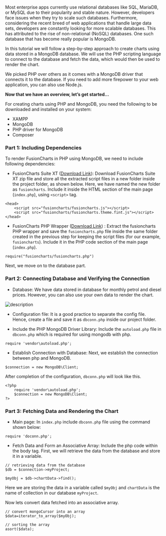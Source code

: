 Most enterprise apps currently use relational databases like SQL, MariaDB, or MySQL due to their popularity and stable nature. However, developers face issues when they try to scale such databases. Furthermore, considering the recent breed of web applications that handle large data sets, developers are constantly looking for more scalable databases. This has attributed to the rise of non-relational (NoSQL) databases. One such database that has become really popular is MongoDB.

In this tutorial we will follow a step-by-step approach to create charts using data stored in a MongoDB database. We will use the PHP scripting language to connect to the database and fetch the data, which would then be used to render the chart. 

We picked PHP over others as it comes with a MongoDB driver that connects it to the database. If you need to add more firepower to your web application, you can also use Node.js.

**Now that we have an overview, let’s get started...**

For creating charts using PHP and MongoDB, you need the following to be downloaded and installed on your system:
* XAMPP
* MongoDB
* PHP driver for MongoDB
* Composer

 
### Part 1: Including Dependencies
To render FusionCharts in PHP using MongoDB, we need to include following dependencies:
* FusionCharts Suite XT ([Download Link](https://www.fusioncharts.com/download/)):  Download FusionCharts Suite XT zip file and store all the extracted script files in a new folder inside the project folder, as shown below. Here, we have named the new folder as `fusioncharts`.
Include it inside the HTML section of the main page (`index.php`), using `<script>` tag.

```
<head>
    <script src="fusioncharts/fusioncharts.js"></script>
    <script src="fusioncharts/fusioncharts.theme.fint.js"></script>
</head>
```

* FusionCharts PHP Wrapper ([Download Link](https://www.fusioncharts.com/php-charts/)) : Extract the fusioncharts PHP wrapper and save the `fusioncharts.php` file inside the same folder created in the previous step for keeping the script files (for our example, `fusioncharts`). Include it in the PHP code section of the main page (`index.php`).

```
require("fusioncharts/fusioncharts.php")
```

Next, we move on to the database part.


### Part 2: Connecting Database and Verifying the Connection
* Database: We have data stored in database for monthly petrol and diesel prices. However, you can also use your own data to render the chart.


![description](https://raw.githubusercontent.com/pluralsight/guides/master/images/6fa9d5b5-2bf0-4a0e-890b-283639bcdd34.png)

* Configuration file: It is a good practice to separate the config file. Hence, create a file and save it as `dbconn.php` inside our project folder.

* Include the PHP MongoDB Driver Library: Include the `autoload.php` file in `dbconn.php` which is required for using mongodb with php.

```
require 'vendor\autoload.php';
```

* Establish Connection with Database: Next, we establish the connection between php and MongoDB.

```
$connection = new MongoDB\Client;
```

After completion of the configuration, `dbconn.php` will look like this.

```
<?php
    require 'vendor\autoload.php';
    $connection = new MongoDB\Client;
?>
```


### Part 3: Fetching Data and Rendering the Chart
* Main page: In `index.php` include `dbconn.php` file using the command shown below:

```
require 'doconn.php';
```

* Fetch Data and Form an Associative Array: Include the php code within the body tag. First, we will retrieve the data from the database and store it in a variable. 

```
// retrieving data from the database
$db = $connection->myProject;

$myObj = $db->chartData->find();
```
 
Here we are storing the data in a variable called `$myObj` and `chartData` is the name of collection in our database `myProject`.

Now lets convert data fetched into an associative array.

```
// convert mongoCursor into an array
$data=iterator_to_array($myObj);

// sorting the array
asort($data);
```

